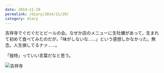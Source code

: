 ```yaml
---
date: 2014-11-29
permalink: /diary/2014/11/29/
category: diary
---
```


吉祥寺でぐだぐだとビールの会。なぜか店のメニューに生牡蠣があって，生まれて初めて食べてみたのだが，「味がしないな……」という感想しかなかった。無念。人生損してるナァ……。

「独特」っていい言葉だなと思う。

![吉祥寺](http://instagram.com/p/v-peVpSLrv/media?size=l "吉祥寺")
